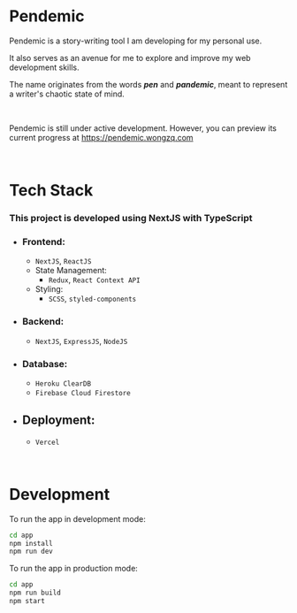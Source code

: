 # **Pendemic**

Pendemic is a story-writing tool I am developing for my personal use.

It also serves as an avenue for me to explore and improve my web development skills.

The name originates from the words **_pen_** and **_pandemic_**, meant to represent a writer's chaotic state of mind.

<br>

Pendemic is still under active development. However, you can preview its current progress at https://pendemic.wongzq.com

<br>

# **Tech Stack**

### This project is developed using **NextJS with TypeScript**

- ### Frontend:
  - `NextJS`, `ReactJS`
  - State Management:
    - `Redux`, `React Context API`
  - Styling:
    - `SCSS`, `styled-components`
- ### Backend:
  - `NextJS`, `ExpressJS`, `NodeJS`
- ### Database:
  - `Heroku ClearDB`
  - `Firebase Cloud Firestore`
- ## Deployment:
  - `Vercel`

<br>

# **Development**

To run the app in development mode:

```cmd
cd app
npm install
npm run dev
```

To run the app in production mode:

```cmd
cd app
npm run build
npm start
```
